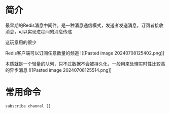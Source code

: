 # 简介
最早期的Redis消息中间件。是一种消息通信模式，发送者发送消息，订阅者接收消息，可以实现进程间的消息传递

这玩意用的很少

Redis客户端可以订阅任意数量的频道
![[Pasted image 20240708125402.png]]

本质就是一个轻量的队列，只不过数据不会被持久化，一般用来处理实时性比较高的异步消息
![[Pasted image 20240708125514.png]]

# 常用命令
```
subscribe channel []
```